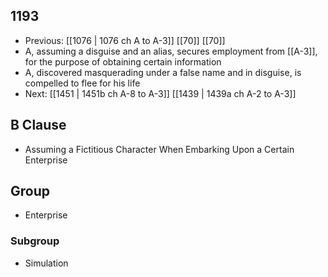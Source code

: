 ## 1193
- Previous: [[1076 | 1076 ch A to A-3]] [[70]] [[70]] 
- A, assuming a disguise and an alias, secures employment from [[A-3]], for the purpose of obtaining certain information
- A, discovered masquerading under a false name and in disguise, is compelled to flee for his life
- Next: [[1451 | 1451b ch A-8 to A-3]] [[1439 | 1439a ch A-2 to A-3]] 

## B Clause
- Assuming a Fictitious Character When Embarking  Upon a Certain Enterprise

## Group
- Enterprise

### Subgroup
- Simulation

